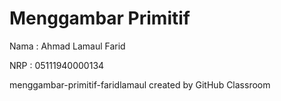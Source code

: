 # Menggambar Primitif

Nama : Ahmad Lamaul Farid

NRP : 05111940000134

menggambar-primitif-faridlamaul created by GitHub Classroom
